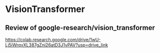# VisionTransformer
## Review of google-research/vision_transformer

https://colab.research.google.com/drive/1wU-Lj5iWrqvXL387gZni26atD3J1yPAV?usp=drive_link
